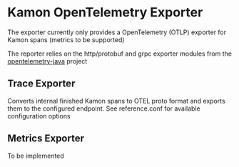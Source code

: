 # Kamon OpenTelemetry Exporter
The exporter currently only provides a OpenTelemetry (OTLP) exporter for Kamon spans (metrics to be supported)

The reporter relies on the http/protobuf and grpc exporter modules from the [opentelemetry-java](https://github.com/open-telemetry/opentelemetry-java) project

## Trace Exporter
Converts internal finished Kamon spans to OTEL proto format and exports them to the configured endpoint. See reference.conf for available configuration options

## Metrics Exporter
To be implemented
